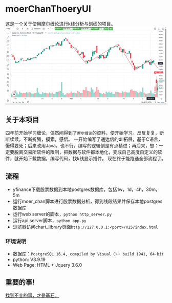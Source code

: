 # moerChanThoeryUI
 这是一个关于使用摩尔缠论进行k线分析与划线的项目。
 ![](./images/moer_1d.png)

## 关于本项目
 四年前开始学习缠论，偶然间得到了`摩尔缠论`的资料，便开始学习。反反复复，断断续续，不断折腾，摸索，感悟。
 一开始编写了通达信的dll拓展，基于C语言，慢得要死；后来改用Java，也不行，编写的逻辑倒是有点精进；再后来，想：一定要脱离交易所软件的限制，把数据与软件都本地化，变成自己高度自定义的软件，就开始下载数据，编写代码，找k线显示插件。
 现在终于能跑通全部流程了。
## 流程
 - yfinance下载股票数据到本地postgres数据库，包括1w，1d，4h，30m，5m
 - 运行moer_chan脚本进行股票数据分析，得到线段结果并保存本地postgres数据库
 - 运行web server的脚本，`python http_server.py`
 - 运行api server脚本，`python app.py`
 - 浏览器访问chart_library页面`http://127.0.0.1:<port>/V25/index.html`
### 环境说明
 - 数据库：`PostgreSQL 16.4, compiled by Visual C++ build 1941, 64-bit`
 - python: V3.9.19
 - Web Page: HTML + Jquery 3.6.0
## 重要的事!
 [找到不变的事，才是基石。](https://www.cnblogs.com/dzmsjs/articles/18786042)